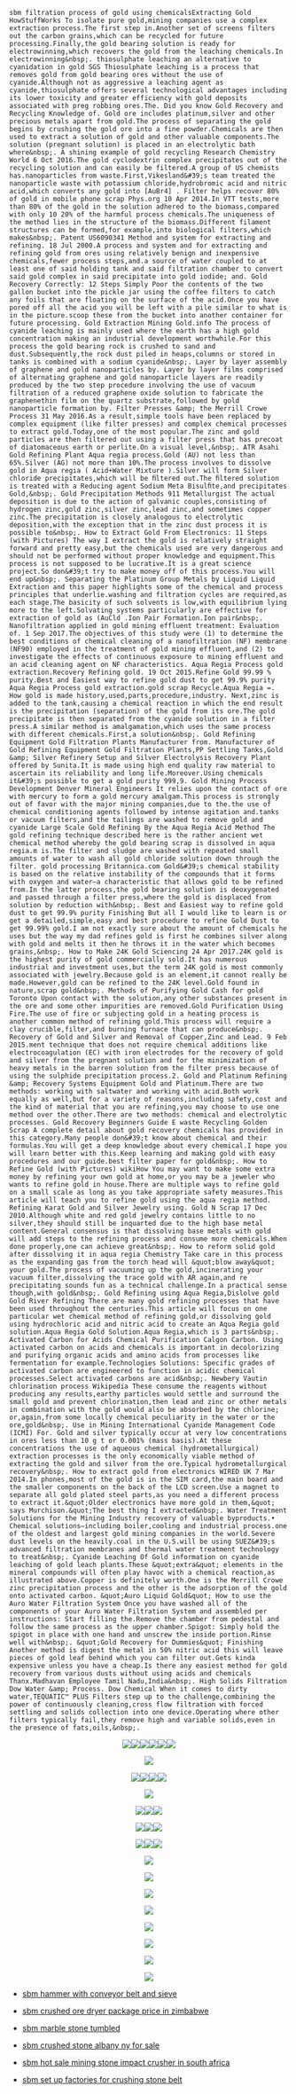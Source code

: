 
```
sbm filtration process of gold using chemicalsExtracting Gold HowStuffWorks To isolate pure gold,mining companies use a complex extraction process.The first step in.Another set of screens filters out the carbon grains,which can be recycled for future processing.Finally,the gold bearing solution is ready for electrowinning,which recovers the gold from the leaching chemicals.In electrowinning&nbsp;. thiosulphate leaching an alternative to cyanidation in gold SGS Thiosulphate leaching is a process that removes gold from gold bearing ores without the use of cyanide.Although not as aggressive a leaching agent as cyanide,thiosulphate offers several technological advantages including its lower toxicity and greater efficiency with gold deposits associated with preg robbing ores.The. Did you know Gold Recovery and Recycling Knowledge of. Gold ore includes platinum,silver and other precious metals apart from gold.The process of separating the gold begins by crushing the gold ore into a fine powder.Chemicals are then used to extract a solution of gold and other valuable components.The solution (pregnant solution) is placed in an electrolytic bath where&nbsp;. A shining example of gold recycling Research Chemistry World 6 Oct 2016.The gold cyclodextrin complex precipitates out of the recycling solution and can easily be filtered.A group of US chemists has.nanoparticles from waste.First,Vikesland&#39;s team treated the nanoparticle waste with potassium chloride,hydrobromic acid and nitric acid,which converts any gold into [AuBr4] . Filter helps recover 80% of gold in mobile phone scrap Phys.org 10 Apr 2014.In VTT tests,more than 80% of the gold in the solution adhered to the biomass,compared with only 10 20% of the harmful process chemicals.The uniqueness of the method lies in the structure of the biomass.Different filament structures can be formed,for example,into biological filters,which makes&nbsp;. Patent US6090341 Method and system for extracting and refining. 18 Jul 2000.A process and system and for extracting and refining gold from ores using relatively benign and inexpensive chemicals,fewer process steps,and.a source of water coupled to at least one of said holding tank and said filtration chamber to convert said gold complex in said precipitate into gold iodide; and. Gold Recovery Correctly: 12 Steps Simply Poor the contents of the two gallon bucket into the pickle jar using the coffee filters to catch any foils that are floating on the surface of the acid.Once you have pored off all the acid you will be left with a pile similar to what is in the picture.scoop these from the bucket into another container for future processing. Gold Extraction Mining Gold.info The process of cyanide leaching is mainly used where the earth has a high gold concentration making an industrial development worthwhile.For this process the gold bearing rock is crushed to sand and dust.Subsequently,the rock dust piled in heaps,columns or stored in tanks is combined with a sodium cyanide&nbsp;. Layer by layer assembly of graphene and gold nanoparticles by. Layer by layer films comprised of alternating graphene and gold nanoparticle layers are readily produced by the two step procedure involving the use of vacuum filtration of a reduced graphene oxide solution to fabricate the graphenethin film on the quartz substrate,followed by gold nanoparticle formation by. Filter Presses &amp; the Merrill Crowe Process 31 May 2016.As a result,simple tools have been replaced by complex equipment (like filter presses) and complex chemical processes to extract gold.Today,one of the most popular.The zinc and gold particles are then filtered out using a filter press that has precoat of diatomaceous earth or perlite.On a visual level,&nbsp;. ATR Asahi Gold Refining Plant Aqua regia process.Gold (AU) not less than 65%.Silver (AG) not more than 10%.The process involves to dissolve gold in Aqua regia ( Acid+Water Mixture ).Silver will form Silver chloride precipitates,which will be ﬁltered out.The ﬁltered solution is treated with a Reducing agent Sodium Meta Bisulﬁte,and precipitates Gold,&nbsp;. Gold Precipitation Methods 911 Metallurgist The actual deposition is due to the action of galvanic couples,consisting of hydrogen zinc,gold zinc,silver zinc,lead zinc,and sometimes copper zinc.The precipitation is closely analogous to electrolytic deposition,with the exception that in the zinc dust process it is possible to&nbsp;. How to Extract Gold From Electronics: 11 Steps (with Pictures) The way I extract the gold is relatively straight forward and pretty easy,but the chemicals used are very dangerous and should not be performed without proper knowledge and equipment.This process is not supposed to be lucrative.It is a great science project.So don&#39;t try to make money off of this process.You will end up&nbsp;. Separating the Platinum Group Metals by Liquid Liquid Extraction and this paper highlights some of the chemical and process principles that underlie.washing and filtration cycles are required,as each stage.The basicity of such solvents is low,with equilibrium lying more to the left.Solvating systems particularly are effective for extraction of gold as (AuCld .Ion Pair Formation.Ion pair&nbsp;. Nanofiltration applied in gold mining effluent treatment: Evaluation of. 1 Sep 2017.The objectives of this study were (1) to determine the best conditions of chemical cleaning of a nanofiltration (NF) membrane (NF90) employed in the treatment of gold mining effluent,and (2) to investigate the effects of continuous exposure to mining effluent and an acid cleaning agent on NF characteristics. Aqua Regia Process gold extraction.Recovery Refining gold. 19 Oct 2015.Refine Gold 99.99 % purity.Best and Easiest way to refine gold dust to get 99.9% purity Aqua Regia Process gold extraction.gold scrap Recycle.Aqua Regia =. How gold is made history,used,parts,procedure,industry. Next,zinc is added to the tank,causing a chemical reaction in which the end result is the precipitation (separation) of the gold from its ore.The gold precipitate is then separated from the cyanide solution in a filter press.A similar method is amalgamation,which uses the same process with different chemicals.First,a solution&nbsp;. Gold Refining Equipment Gold Filtration Plants Manufacturer from. Manufacturer of Gold Refining Equipment Gold Filtration Plants,PP Settling Tanks,Gold &amp; Silver Refinery Setup and Silver Electrolysis Recovery Plant offered by Sunita.It is made using high end quality raw material to ascertain its reliability and long life.Moreover.Using chemicals it&#39;s possible to get a gold purity 999,9. Gold Mining Process Development Denver Mineral Engineers It relies upon the contact of ore with mercury to form a gold mercury amalgam.This process is strongly out of favor with the major mining companies,due to the.the use of chemical conditioning agents followed by intense agitation and.tanks or vacuum filters,and the tailings are washed to remove gold and cyanide Large Scale Gold Refining By the Aqua Regia Acid Method The gold refining technique described here is the rather ancient wet chemical method whereby the gold bearing scrap is dissolved in aqua regia.m is.The filter and sludge are washed with repeated small amounts of water to wash all gold chloride solution down through the filter. gold processing Britannica.com Gold&#39;s chemical stability is based on the relative instability of the compounds that it forms with oxygen and water—a characteristic that allows gold to be refined from.In the latter process,the gold bearing solution is deoxygenated and passed through a filter press,where the gold is displaced from solution by reduction with&nbsp;. Best and Easiest way to refine gold dust to get 99.9% purity Finishing But all I would like to learn is or get a detailed,simple,easy and best procedure to refine Gold Dust to get 99.99% gold.I am not exactly sure about the amount of chemicals he uses but the way my dad refines gold is first he combines silver along with gold and melts it then he throws it in the water which becomes grains,&nbsp;. How to Make 24K Gold Sciencing 24 Apr 2017.24K gold is the highest purity of gold commercially sold.It has numerous industrial and investment uses,but the term 24K gold is most commonly associated with jewelry.Because gold is an element,it cannot really be made.However,gold can be refined to the 24K level.Gold found in nature,scrap gold&nbsp;. Methods of Purifying Gold Cash for gold Toronto Upon contact with the solution,any other substances present in the ore and some other impurities are removed.Gold Purification Using Fire.The use of fire or subjecting gold in a heating process is another common method of refining gold.This process will require a clay crucible,filter,and burning furnace that can produce&nbsp;. Recovery of Gold and Silver and Removal of Copper,Zinc and Lead. 9 Feb 2015.ment technique that does not require chemical additions like electrocoagulation (EC) with iron electrodes for the recovery of gold and silver from the pregnant solution and for the minimization of heavy metals in the barren solution from the filter press because of using the sulphide precipitation process.2. Gold and Platinum Refining &amp; Recovery Systems Equipment Gold and Platinum.There are two methods: working with saltwater and working with acid.Both work equally as well,but for a variety of reasons,including safety,cost and the kind of material that you are refining,you may choose to use one method over the other.There are two methods: chemical and electrolytic processes. Gold Recovery Beginners Guide E waste Recycling Golden Scrap A complete detail about gold recovery chemicals has provided in this category.Many people don&#39;t know about chemical and their formulas.You will get a deep knowledge about every chemical.I hope you will learn better with this.Keep learning and making gold with easy procedures and our guide.best filter paper for gold&nbsp;. How to Refine Gold (with Pictures) wikiHow You may want to make some extra money by refining your own gold at home,or you may be a jeweler who wants to refine gold in house.There are multiple ways to refine gold on a small scale as long as you take appropriate safety measures.This article will teach you to refine gold using the aqua regia method. Refining Karat Gold and Silver Jewelry using. Gold N Scrap 17 Dec 2010.Although white and red gold jewelry contains little to no silver,they should still be inquarted due to the high base metal content.General consensus is that dissolving base metals with gold will add steps to the refining process and consume more chemicals.When done properly,one can achieve great&nbsp;. How to reform solid gold after dissolving it in aqua regia Chemistry Take care in this process as the expanding gas from the torch head will &quot;blow away&quot; your gold.The process of vacuuming up the gold,incinerating your vacuum filter,dissolving the trace gold with AR again,and re precipitating sounds fun as a technical challenge.In a practical sense though,with gold&nbsp;. Gold Refining using Aqua Regia,Dislolve gold Gold River Refining There are many gold refining processes that have been used throughout the centuries.This article will focus on one particular wet chemical method of refining gold,or dissolving gold using hydrochloric acid and nitric acid to create an Aqua Regia gold solution.Aqua Regia Gold Solution.Aqua Regia,which is 3 parts&nbsp;. Activated Carbon for Acids Chemical Purification Calgon Carbon. Using activated carbon on acids and chemicals is important in decolorizing and purifying organic acids and amino acids from processes like fermentation for example.Technologies Solutions: Specific grades of activated carbon are engineered to function in acidic chemical processes.Select activated carbons are acid&nbsp;. Newbery Vautin chlorination process Wikipedia These consume the reagents without producing any results,earthy particles would settle and surround the small gold and prevent chlorination,then lead and zinc or other metals in combination with the gold would also be absorbed by the chlorine; or,again,from some locally chemical peculiarity in the water or the ore,gold&nbsp;. Use in Mining International Cyanide Management Code (ICMI) For. Gold and silver typically occur at very low concentrations in ores less than 10 g t or 0.001% (mass basis).At these concentrations the use of aqueous chemical (hydrometallurgical) extraction processes is the only economically viable method of extracting the gold and silver from the ore.Typical hydrometallurgical recovery&nbsp;. How to extract gold from electronics WIRED UK 7 Mar 2014.In phones,most of the gold is in the SIM card,the main board and the smaller components on the back of the LCD screen.Use a magnet to separate all gold plated steel parts,as you need a different process to extract it.&quot;Older electronics have more gold in them,&quot; says Murchison.&quot;The best thing I extracted&nbsp;. Water Treatment Solutions for the Mining Industry recovery of valuable byproducts.• Chemical solutions—including boiler,cooling and industrial process.one of the oldest and largest gold mining companies in the world.Severe dust levels on the heavily.coal in the U.S.will be using SUEZ&#39;s advanced filtration membranes and thermal water treatment technology to treat&nbsp;. Cyanide Leaching Of Gold information on cyanide leaching of gold leach plants.These &quot;extra&quot; elements in the mineral compounds will often play havoc with a chemical reaction,as illustrated above.Copper is definitely worth.One is the Merrill Crowe zinc precipitation process and the other is the adsorption of the gold onto activated carbon. &quot;Auro Liquid Gold&quot; How to use the Auro Water Filtration System Once you have washed all of the components of your Auro Water Filtration System and assembled per instructions: Start filling the.Remove the chamber from pedestal and follow the same process as the upper chamber.Spigot: Simply hold the spigot in place with one hand and unscrew the inside portion.Rinse well with&nbsp;. &quot;Gold Recovery for Dummies&quot; Finishing Another method is digest the metal in 50% nitric acid this will leave pieces of gold leaf behind which you can filter out.Gets kinda expensive unless you have a cheap.Is there any easiest method for gold recovery from various dusts without using acids and chemicals Thanx.Madhavan Employee Tamil Nadu,India&nbsp;. High Solids Filtration Dow Water &amp; Process. Dow Chemical When it comes to dirty water,TEQUATIC™ PLUS Filters step up to the challenge,combining the power of continuously cleaning,cross flow filtration with forced settling and solids collection into one device.Operating where other filters typically fail,they remove high and variable solids,even in the presence of fats,oils,&nbsp;. 
```

<div align="center">
  
<a rel="nofollow" href="https://m.shibang-china.com?f=github&k=sbm+filtration+process+of+gold+using+chemicals"><img src="https://static.shibang-china.com/en/l.png"></a><img src="https://static.shibang-china.com/en/hw.png"><a rel="nofollow" href="https://m.shibang-china.com/product/?f=github&k=sbm+filtration+process+of+gold+using+chemicals"><img src="https://static.shibang-china.com/en/p.png"></a><a rel="nofollow" href="https://m.shibang-china.com/cases/?f=github&k=sbm+filtration+process+of+gold+using+chemicals"><img src="https://static.shibang-china.com/en/c.png"></a><a rel="nofollow" href="https://m.shibang-china.com/news/?f=github&k=sbm+filtration+process+of+gold+using+chemicals"><img src="https://static.shibang-china.com/en/n.png"></a><a rel="nofollow" href="https://m.shibang-china.com?f=github&k=sbm+filtration+process+of+gold+using+chemicals"><img src="https://static.shibang-china.com/en/m.png"></a>

<a rel="nofollow" href="https://m.shibang-china.com/product/?f=github&k=sbm+filtration+process+of+gold+using+chemicals"><img src="https://static.shibang-china.com/en/b.jpg"></a>
  
<a rel="nofollow" href="https://m.shibang-china.com/solution-aggregate.html?f=github&k=sbm+filtration+process+of+gold+using+chemicals"><img src="https://static.shibang-china.com/en/a.jpg"></a><a rel="nofollow" href="https://m.shibang-china.com/solution-mine.html?f=github&k=sbm+filtration+process+of+gold+using+chemicals"><img src="https://static.shibang-china.com/en/m.jpg"></a><a rel="nofollow" href="https://m.shibang-china.com/solution-mill.html?f=github&k=sbm+filtration+process+of+gold+using+chemicals"><img src="https://static.shibang-china.com/en/g.jpg"></a><a rel="nofollow" href="https://m.shibang-china.com/solution-epc.html?f=github&k=sbm+filtration+process+of+gold+using+chemicals"><img src="https://static.shibang-china.com/en/e.jpg"></a>

<a rel="nofollow" href="https://m.shibang-china.com/product/?f=github&k=sbm+filtration+process+of+gold+using+chemicals"><img src="https://static.shibang-china.com/en/a-p.png"></a>

<a rel="nofollow" href="https://m.shibang-china.com/product/crusher/c6x.html?f=github&k=sbm+filtration+process+of+gold+using+chemicals"><img src="https://static.shibang-china.com/en/j.jpg"></a><a rel="nofollow" href="https://m.shibang-china.com/product/crusher/ci5x.html?f=github&k=sbm+filtration+process+of+gold+using+chemicals"><img src="https://static.shibang-china.com/en/i.jpg"></a><a rel="nofollow" href="https://m.shibang-china.com/product/crusher/hst.html?f=github&k=sbm+filtration+process+of+gold+using+chemicals"><img src="https://static.shibang-china.com/en/c.jpg"></a>

<a rel="nofollow" href="https://m.shibang-china.com/product/mill/mtw.html?f=github&k=sbm+filtration+process+of+gold+using+chemicals"><img src="https://static.shibang-china.com/en/mtw.jpg"></a><a rel="nofollow" href="https://m.shibang-china.com/product/mill/scm.html?f=github&k=sbm+filtration+process+of+gold+using+chemicals"><img src="https://static.shibang-china.com/en/scm.jpg"></a><a rel="nofollow" href="https://m.shibang-china.com/product/mill/lm.html?f=github&k=sbm+filtration+process+of+gold+using+chemicals"><img src="https://static.shibang-china.com/en/lm.jpg"></a>

<a rel="nofollow" href="https://m.shibang-china.com/product/sand/vsi6x.html?f=github&k=sbm+filtration+process+of+gold+using+chemicals"><img src="https://static.shibang-china.com/en/6x.jpg"></a><a rel="nofollow" href="https://m.shibang-china.com/product/sand/vu.html?f=github&k=sbm+filtration+process+of+gold+using+chemicals"><img src="https://static.shibang-china.com/en/vu.jpg"></a><a rel="nofollow" href="https://m.shibang-china.com/product/mobile/klun.html?f=github&k=sbm+filtration+process+of+gold+using+chemicals"><img src="https://static.shibang-china.com/en/k.jpg"></a>

<a rel="nofollow" href="https://m.shibang-china.com/cases/?f=github&k=sbm+filtration+process+of+gold+using+chemicals"><img src="https://static.shibang-china.com/en/case.png"></a>

<a rel="nofollow" href="https://m.shibang-china.com/cases/aggregate/202.html?f=github&k=sbm+filtration+process+of+gold+using+chemicals"><img src="https://static.shibang-china.com/en/c-1.jpg"></a>

<a rel="nofollow" href="https://m.shibang-china.com/cases/aggregate/203.html?f=github&k=sbm+filtration+process+of+gold+using+chemicals"><img src="https://static.shibang-china.com/en/c-2.jpg"></a>

<a rel="nofollow" href="https://m.shibang-china.com/cases/mill/123.html?f=github&k=sbm+filtration+process+of+gold+using+chemicals"><img src="https://static.shibang-china.com/en/c-3.jpg"></a>

<a rel="nofollow" href="https://m.shibang-china.com/contact_us.html?f=github&k=sbm+filtration+process+of+gold+using+chemicals"><img src="https://static.shibang-china.com/en/contact.png"></a>

<a rel="nofollow" href="https://swt.shibang-china.com/?f=github&k=sbm+filtration+process+of+gold+using+chemicals"><img src="https://static.shibang-china.com/en/chat.png"></a>

<a rel="nofollow" href="https://whatsapp.shibangsoft.com/WhatsApp.php?f=github&k=sbm+filtration+process+of+gold+using+chemicals"><img src="https://static.shibang-china.com/en/whatsapp.png"></a>

<a rel="nofollow" href="https://m.shibang-china.com/?f=github&k=sbm+filtration+process+of+gold+using+chemicals"><img src="https://static.shibang-china.com/en/website.png"></a>

</div>


* [sbm hammer with conveyor belt and sieve](sbm%20hammer%20with%20conveyor%20belt%20and%20sieve.md)

* [sbm crushed ore dryer package price in zimbabwe](sbm%20crushed%20ore%20dryer%20package%20price%20in%20zimbabwe.md)

* [sbm marble stone tumbled](sbm%20marble%20stone%20tumbled.md)

* [sbm crushed stone albany ny for sale](sbm%20crushed%20stone%20albany%20ny%20for%20sale.md)

* [sbm hot sale mining stone impact crusher in south africa](sbm%20hot%20sale%20mining%20stone%20impact%20crusher%20in%20south%20africa.md)

* [sbm set up factories for crushing stone belt](sbm%20set%20up%20factories%20for%20crushing%20stone%20belt.md)